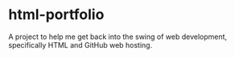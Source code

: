# html-portfolio
A project to help me get back into the swing of web development, specifically HTML and GitHub web hosting.
